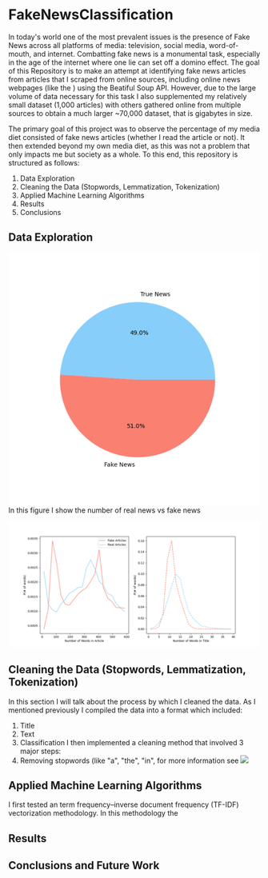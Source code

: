 # FakeNewsClassification


In today's world one of the most prevalent issues is the presence of Fake News across all platforms of media: television, social media, word-of-mouth, and internet.  Combatting fake news is a monumental task, especially in the age of the internet where one lie can set off a domino effect.  The goal of this Repository is to make an attempt at identifying fake news articles from articles that I scraped from online sources, including online news webpages (like the ) using the Beatiful Soup API.  However, due to the large volume of data necessary for this task I also supplemented my relatively small dataset (1,000 articles) with others gathered online from multiple sources to obtain a much larger ~70,000 dataset, that is gigabytes in size.  

The primary goal of this project was to observe the percentage of my media diet consisted of fake news articles (whether I read the article or not).  It then extended beyond my own media diet, as this was not a problem that only impacts me but society as a whole.  To this end, this repository is structured as follows: 

1. Data Exploration
2. Cleaning the Data (Stopwords, Lemmatization, Tokenization) 
3. Applied Machine Learning Algorithms
4. Results
5. Conclusions


## Data Exploration ##
![In this figure ](DataExploration_Plots/real_vs_fake.png)
In this figure I show the number of real news vs fake news

![In this figure](DataExploration_Plots/length_Of_articles.png)



## Cleaning the Data (Stopwords, Lemmatization, Tokenization) ##

In this section I will talk about the process by which I cleaned the data.  As I mentioned previously I compiled the data into a format which included: 
  1. Title
  2. Text
  3. Classification
I then implemented a cleaning method that involved 3 major steps:
  1. Removing stopwords (like "a", "the", "in", for more information see ![](https://pythonspot.com/nltk-stop-words/)

## Applied Machine Learning Algorithms ##
I first tested an term frequency–inverse document frequency (TF-IDF) vectorization methodology.  In this methodology the 
## Results ## 

## Conclusions and Future Work ##
